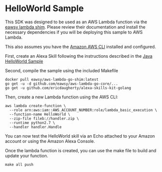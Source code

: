# HelloWorld Sample

This SDK was designed to be used as an AWS Lambda function via the [eawsy lambda shim](https://github.com/eawsy/aws-lambda-go-shim).  Please review their
documentation and install the necessary dependencies if you will be deploying
this sample to AWS Lambda.

This also assumes you have the [Amazon AWS CLI](https://aws.amazon.com/cli/) installed and configured.

First, create an Alexa Skill following the instructions described in the [Java HelloWorld Sample](https://github.com/amzn/alexa-skills-kit-java/tree/master/samples/src/main/java/helloworld)

Second, compile the sample using the included Makefile

```
docker pull eawsy/aws-lambda-go-shim:latest
go get -u -d github.com/eawsy/aws-lambda-go-core/...
go get -u github.com/ericdaugherty/alexa-skills-kit-golang
```

Then, create a new Lambda function using the AWS CLI:

```
aws lambda create-function \
  --role arn:aws:iam::AWS_ACCOUNT_NUMBER:role/lambda_basic_execution \
  --function-name HelloWorld \
  --zip-file fileb://handler.zip \
  --runtime python2.7 \
  --handler handler.Handle
```

You can now test the HelloWorld skill via an Echo attached to your Amazon account or using the Amazon Alexa Console.

Once the lambda function is created, you can use the make file to build and
update your function.

```
make all push
```
